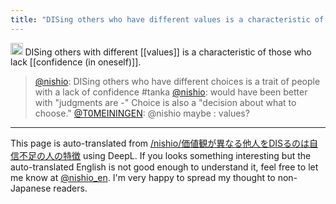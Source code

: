 ```yaml
---
title: "DISing others who have different values is a characteristic of people who lack self-confidence."
---
```


<img src='https://scrapbox.io/api/pages/nishio-en/57577/icon' alt='57577.icon' height="19.5"/> DISing others with different [[values]] is a characteristic of those who lack [[confidence (in oneself)]].

> [@nishio](https://twitter.com/nishio/status/1536290971079819264?s=20&t=oeipdj2buJW4rG3fw6tIUw): DISing others who have different choices is a trait of people with a lack of confidence #tanka
> [@nishio](https://twitter.com/nishio/status/1536344986010386434?s=20&t=oeipdj2buJW4rG3fw6tIUw): would have been better with "judgments are -"
> Choice is also a "decision about what to choose."
> [@T0MEININGEN](https://twitter.com/T0MEININGEN/status/1536359611535478784?s=20&t=oeipdj2buJW4rG3fw6tIUw): @nishio maybe : values?


---
This page is auto-translated from [/nishio/価値観が異なる他人をDISるのは自信不足の人の特徴](https://scrapbox.io/nishio/価値観が異なる他人をDISるのは自信不足の人の特徴) using DeepL. If you looks something interesting but the auto-translated English is not good enough to understand it, feel free to let me know at [@nishio_en](https://twitter.com/nishio_en). I'm very happy to spread my thought to non-Japanese readers.